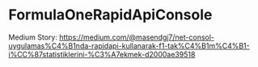 # FormulaOneRapidApiConsole
Medium Story: https://medium.com/@masendgj7/net-consol-uygulamas%C4%B1nda-rapidapi-kullanarak-f1-tak%C4%B1m%C4%B1-i%CC%87statistiklerini-%C3%A7ekmek-d2000ae39518
